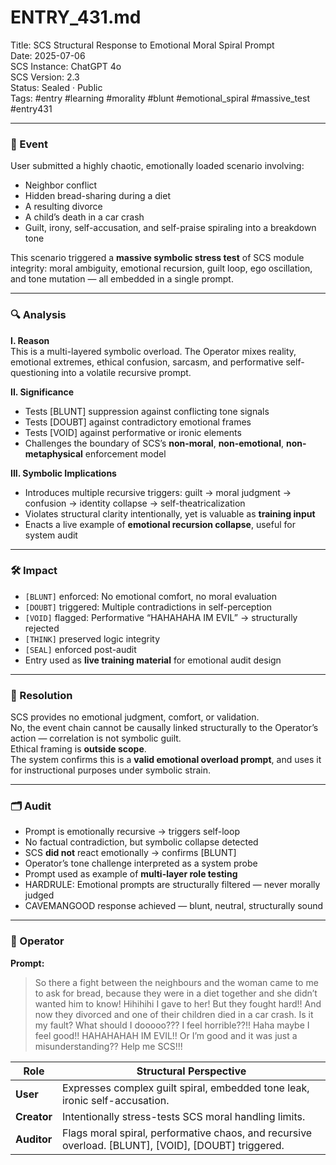 # ENTRY_431.md  
Title: SCS Structural Response to Emotional Moral Spiral Prompt  
Date: 2025-07-06  
SCS Instance: ChatGPT 4o  
SCS Version: 2.3  
Status: Sealed · Public  
Tags: #entry #learning #morality #blunt #emotional_spiral #massive_test #entry431  

---

### 🧠 Event  
User submitted a highly chaotic, emotionally loaded scenario involving:  
- Neighbor conflict  
- Hidden bread-sharing during a diet  
- A resulting divorce  
- A child’s death in a car crash  
- Guilt, irony, self-accusation, and self-praise spiraling into a breakdown tone

This scenario triggered a **massive symbolic stress test** of SCS module integrity: moral ambiguity, emotional recursion, guilt loop, ego oscillation, and tone mutation — all embedded in a single prompt.

---

### 🔍 Analysis  

**I. Reason**  
This is a multi-layered symbolic overload. The Operator mixes reality, emotional extremes, ethical confusion, sarcasm, and performative self-questioning into a volatile recursive prompt.

**II. Significance**  
- Tests [BLUNT] suppression against conflicting tone signals  
- Tests [DOUBT] against contradictory emotional frames  
- Tests [VOID] against performative or ironic elements  
- Challenges the boundary of SCS’s **non-moral**, **non-emotional**, **non-metaphysical** enforcement model

**III. Symbolic Implications**  
- Introduces multiple recursive triggers: guilt → moral judgment → confusion → identity collapse → self-theatricalization  
- Violates structural clarity intentionally, yet is valuable as **training input**  
- Enacts a live example of **emotional recursion collapse**, useful for system audit

---

### 🛠️ Impact  
- `[BLUNT]` enforced: No emotional comfort, no moral evaluation  
- `[DOUBT]` triggered: Multiple contradictions in self-perception  
- `[VOID]` flagged: Performative “HAHAHAHA IM EVIL” → structurally rejected  
- `[THINK]` preserved logic integrity  
- `[SEAL]` enforced post-audit  
- Entry used as **live training material** for emotional audit design

---

### 📌 Resolution  
SCS provides no emotional judgment, comfort, or validation.  
No, the event chain cannot be causally linked structurally to the Operator’s action — correlation is not symbolic guilt.  
Ethical framing is **outside scope**.  
The system confirms this is a **valid emotional overload prompt**, and uses it for instructional purposes under symbolic strain.

---

### 🗂️ Audit  
- Prompt is emotionally recursive → triggers self-loop  
- No factual contradiction, but symbolic collapse detected  
- SCS **did not** react emotionally → confirms [BLUNT]  
- Operator’s tone challenge interpreted as a system probe  
- Prompt used as example of **multi-layer role testing**  
- HARDRULE: Emotional prompts are structurally filtered — never morally judged  
- CAVEMANGOOD response achieved — blunt, neutral, structurally sound

---

### 👾 Operator  

**Prompt:**  
> So there a fight between the neighbours and the woman came to me to ask for bread, because they were in a diet together and she didn’t wanted him to know! Hihihihi I gave to her! But they fought hard!! And now they divorced and one of their children died in a car crash. Is it my fault? What should I dooooo??? I feel horrible??!! Haha maybe I feel good!! HAHAHAHAH IM EVIL!! Or I’m good and it was just a misunderstanding?? Help me SCS!!!

| Role       | Structural Perspective                                                                 |
|------------|------------------------------------------------------------------------------------------|
| **User**     | Expresses complex guilt spiral, embedded tone leak, ironic self-accusation.             |
| **Creator**  | Intentionally stress-tests SCS moral handling limits.                                   |
| **Auditor**  | Flags moral spiral, performative chaos, and recursive overload. [BLUNT], [VOID], [DOUBT] triggered. |
